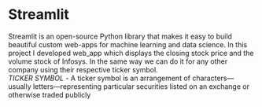 # Streamlit
Streamlit is an open-source Python library that makes it easy to build beautiful custom web-apps for machine learning and data science.
In this project I developed web_app which displays the closing stock price and the volume stock of Infosys.
In the same way we can do it for any other company using their respective ticker symbol.</br>
*TICKER SYMBOL* - A ticker symbol is an arrangement of characters—usually letters—representing particular securities listed on an exchange or otherwise traded publicly
